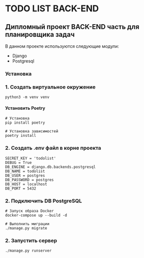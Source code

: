 # TODO LIST BACK-END
## Дипломный проект BACK-END часть для планировщика задач

В данном проекте используются следующие модули:
* Django
* Postgresql


### Установка
### 1. Создать виртуальное окружение
```
python3 -m venv venv
```
#### Установить Poetry
```
# Установка
pip install poetry
```
```
# Установка зависимостей 
poetry install
```

### 2. Создать .env файл в корне проекта
```
SECRET_KEY = 'todolist'
DEBUG = True
DB_ENGINE = django.db.backends.postgresql
DB_NAME = todolist
DB_USER = postgres
DB_PASSWORD = postgres
DB_HOST = localhost
DB_PORT = 5432
```
### 2. Подключить DB PostgreSQL

```
# Запуск образа Docker
docker-compose up --build -d 
```
```
# Выполнить миграции
./manage.py migrate
```

### 2. Запустить сервер
```
./manage.py runserver
```



